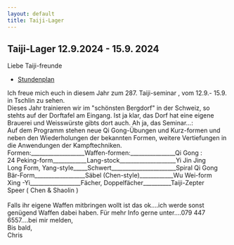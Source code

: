 ```yaml
---
layout: default
title: Taiji-Lager
---
```

## Taiji-Lager 12.9.2024 - 15.9. 2024

Liebe Taiji-freunde<br>
<ul class="small-block-grid-1 medium-block-grid-2 large-block-grid-3">
<li><a target="_blank" href="http://www.wu-shu.ch/images/zeitplan_tschlin_24.pdf" class="button-contact-info">Stundenplan</a></li>
</ul>
Ich freue mich euch in diesem Jahr zum 287. Taiji-seminar , vom 12.9.- 15.9. in Tschlin
zu sehen.<br>
Dieses Jahr trainieren wir im "schönsten Bergdorf" in der Schweiz, so stehts auf der Dorftafel
am Eingang. Ist ja klar, das Dorf hat eine eigene Brauerei und Weisswürste gibts dort auch.
Ah ja, das Seminar...:<br>
Auf dem Programm stehen neue Qi Gong-Übungen und Kurz-formen und neben den
Wiederholungen der bekannten Formen, weitere Vertiefungen in die Anwendungen der
Kampftechniken.<br>
Formen:___________________Waffen-formen:________________Qi Gong :<br>   
24 Peking-form____________Lang-stock____________________Yi Jin Jing<br>
Long Form, Yang-style_____Schwert_______________________Spiral Qi Gong<br>
Bär-Form__________________Säbel (Chen-style)____________Wu Wei-form<br>
Xing -Yi__________________Fächer, Doppelfächer__________Taiji-Zepter<br>
                                                        Speer ( Chen & Shaolin )<br>
                                                        <br>
Falls ihr eigene Waffen mitbringen wollt ist das ok....ich werde sonst genügend Waffen dabei haben.
Für mehr Info gerne unter....079 447 6557....bei mir melden,<br>
Bis bald,<br>
Chris